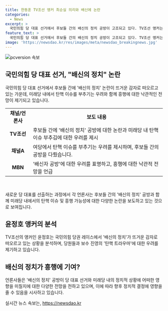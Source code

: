 ```yaml
---
title: 한동훈 TV조선 앵커 최순실 의리와 배신에 논란
categories:
  - News
excerpt: >
  국민의힘 당 대표 선거에서 후보들 간의 배신의 정치 공방이 고조되고 있다. TV조선 앵커는 당 대표 후보들의 공방을 동물의왕국과 최순실의 배신에 비유하며 비판했고, 채널A와 MBN은 여당이 탄핵 이슈를 부추기는 우려에 대해 보도했다. 이에 반해 구혜진 기자는 민주당보다 전당대회가 흥행할 것으로 전망하며 낙관적인 견해를 제시했다. 요약하면, 국민의힘 당 대표 선거의 공방이 화두를 이끌며 관심을 모으고 있는 상황이다.
feature_text: >
  국민의힘 당 대표 선거에서 후보들 간의 배신의 정치 공방이 고조되고 있다. TV조선 앵커는 당 대표 후보들의 공방을 동물의왕국과 최순실의 배신에 비유하며 비판했고, 채널A와 MBN은 여당이 탄핵 이슈를 부추기는 우려에 대해 보도했다. 이에 반해 구혜진 기자는 민주당보다 전당대회가 흥행할 것으로 전망하며 낙관적인 견해를 제시했다. 요약하면, 국민의힘 당 대표 선거의 공방이 화두를 이끌며 관심을 모으고 있는 상황이다.
image: 'https://newsdao.kr/res/images/meta/newsdao_breakingnews.jpg'
---
```


<p><img src="https://newsdao.kr/res/images/meta/newsdao_breakingnews.jpg" alt="pcversion 속보" /></p>

<h2 data-ke-size="size26">국민의힘 당 대표 선거, "배신의 정치" 논란</h2>

<p data-ke-size="size16">국민의힘 당 대표 선거에서 후보들 간에 '배신의 정치' 논란이 뜨거운 감자로 떠오르고 있는 가운데, 미래당 내에서 탄핵 이슈를 부추기는 우려와 함께 흥행에 대한 낙관적인 전망이 제기되고 있습니다.</p>

<table>
    <tr>
        <td style="text-align: center; height: 17px;"><b>채널/언론사</b></td>
        <td style="text-align: center; height: 17px;"><b>보도 내용</b></td>
    </tr>
    <tr>
        <td style="text-align: center; height: 17px;"><b>TV조선</b></td>
        <td>후보들 간에 '배신의 정치' 공방에 대한 논란과 미래당 내 탄핵 이슈 부추김에 대한 우려를 제시</td>
    </tr>
    <tr>
        <td style="text-align: center; height: 17px;"><b>채널A</b></td>
        <td>여당에서 탄핵 이슈를 부추기는 우려를 제시하며, 후보들 간의 공방을 다뤘습니다.</td>
    </tr>
    <tr>
        <td style="text-align: center; height: 17px;"><b>MBN</b></td>
        <td>'배신자 공방'에 대한 우려를 표명하고, 흥행에 대한 낙관적 전망을 언급</td>
    </tr>
</table>

<p><br></p>

<p data-ke-size="size16">새로운 당 대표를 선출하는 과정에서 각 언론사는 후보들 간의 '배신의 정치' 공방과 함께 미래당 내에서의 탄핵 이슈 및 흥행 가능성에 대한 다양한 논란을 보도하고 있는 것으로 보여집니다.</p>

<h2 data-ke-size="size26">윤정호 앵커의 분석</h2>

<p data-ke-size="size16">TV조선의 앵커인 윤정호는 국민의힘 당권 레이스에서 '배신의 정치'가 뜨거운 감자로 떠오르고 있는 상황을 분석하며, 당원들과 보수 진영의 '탄핵 트라우마'에 대한 우려를 제기하고 있습니다.</p>

<h2 data-ke-size="size26">배신의 정치가 흥행에 기여?</h2>

<p data-ke-size="size16">언론사들은 '배신의 정치' 공방이 당 대표 선거와 미래당 내의 정치적 상황에 어떠한 영향을 미칠지에 대한 다양한 전망을 전하고 있으며, 이에 따라 향후 정치적 결정에 영향을 줄 수 있음을 시사하고 있습니다.</p>
실시간 뉴스 속보는, <a href="https://newsdao.kr" rel="dofollow">https://newsdao.kr</a>


